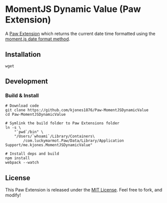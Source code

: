# MomentJS Dynamic Value (Paw Extension)

A [Paw Extension](http://luckymarmot.com/paw/extensions/) which returns the current date time formatted using the [moment.js date format method](http://momentjs.com/docs/#/parsing/string-format/). 

## Installation

```
wget 
```

## Development

### Build & Install

```
# Download code
git clone https://github.com/kjones1876/Paw-MomentJSDynamicValue
cd Paw-MomentJSDynamicValue

# Symlink the build folder to Paw Extensions folder
ln -s \
	"`pwd`/bin" \
	"/Users/`whoami`/Library/Containers\
		/com.luckymarmot.Paw/Data/Library/Application Support/me.kjones.MomentJSDynamicValue"

# Install deps and build
npm install
webpack --watch
```

## License

This Paw Extension is released under the [MIT License](LICENSE). Feel free to fork, and modify!